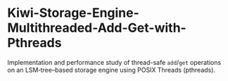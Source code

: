 # Kiwi-Storage-Engine-Multithreaded-Add-Get-with-Pthreads
Implementation and performance study of thread-safe `add`/`get` operations on an LSM‑tree–based storage engine using POSIX Threads (pthreads).
